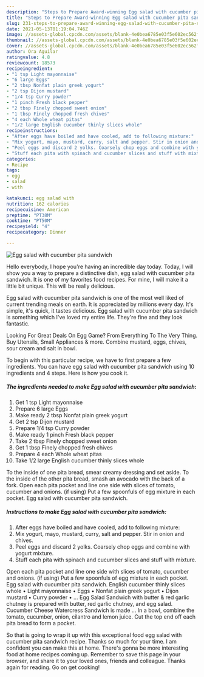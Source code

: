 ```yaml
---
description: "Steps to Prepare Award-winning Egg salad with cucumber pita sandwich"
title: "Steps to Prepare Award-winning Egg salad with cucumber pita sandwich"
slug: 231-steps-to-prepare-award-winning-egg-salad-with-cucumber-pita-sandwich
date: 2021-05-13T01:19:04.746Z
image: //assets-global.cpcdn.com/assets/blank-4e0bea6785e03f5e602ec562f230caae08da540cada707380b4fe1bbebba43da.png
thumbnail: //assets-global.cpcdn.com/assets/blank-4e0bea6785e03f5e602ec562f230caae08da540cada707380b4fe1bbebba43da.png
cover: //assets-global.cpcdn.com/assets/blank-4e0bea6785e03f5e602ec562f230caae08da540cada707380b4fe1bbebba43da.png
author: Ora Aguilar
ratingvalue: 4.8
reviewcount: 18573
recipeingredient:
- "1 tsp Light mayonnaise"
- "6 large Eggs"
- "2 tbsp Nonfat plain greek yogurt"
- "2 tsp Dijon mustard"
- "1/4 tsp Curry powder"
- "1 pinch Fresh black pepper"
- "2 tbsp Finely chopped sweet onion"
- "1 tbsp Finely chopped fresh chives"
- "4 each Whole wheat pitas"
- "1/2 large English cucumber thinly slices whole"
recipeinstructions:
- "After eggs have boiled and have cooled, add to following mixture:"
- "Mix yogurt, mayo, mustard, curry, salt and pepper. Stir in onion and chives."
- "Peel eggs and discard 2 yolks. Coarsely chop eggs and combine with yogurt mixture."
- "Stuff each pita with spinach and cucumber slices and stuff with mixture."
categories:
- Recipe
tags:
- egg
- salad
- with

katakunci: egg salad with 
nutrition: 162 calories
recipecuisine: American
preptime: "PT38M"
cooktime: "PT50M"
recipeyield: "4"
recipecategory: Dinner

---
```



![Egg salad with cucumber pita sandwich](//assets-global.cpcdn.com/assets/blank-4e0bea6785e03f5e602ec562f230caae08da540cada707380b4fe1bbebba43da.png)

Hello everybody, I hope you're having an incredible day today. Today, I will show you a way to prepare a distinctive dish, egg salad with cucumber pita sandwich. It is one of my favorites food recipes. For mine, I will make it a little bit unique. This will be really delicious.

Egg salad with cucumber pita sandwich is one of the most well liked of current trending meals on earth. It is appreciated by millions every day. It's simple, it's quick, it tastes delicious. Egg salad with cucumber pita sandwich is something which I've loved my entire life. They're fine and they look fantastic.

Looking For Great Deals On Egg Game? From Everything To The Very Thing. Buy Utensils, Small Appliances &amp; more. Combine mustard, eggs, chives, sour cream and salt in bowl.


To begin with this particular recipe, we have to first prepare a few ingredients. You can have egg salad with cucumber pita sandwich using 10 ingredients and 4 steps. Here is how you cook it.

<!--inarticleads1-->

##### The ingredients needed to make Egg salad with cucumber pita sandwich:

1. Get 1 tsp Light mayonnaise
1. Prepare 6 large Eggs
1. Make ready 2 tbsp Nonfat plain greek yogurt
1. Get 2 tsp Dijon mustard
1. Prepare 1/4 tsp Curry powder
1. Make ready 1 pinch Fresh black pepper
1. Take 2 tbsp Finely chopped sweet onion
1. Get 1 tbsp Finely chopped fresh chives
1. Prepare 4 each Whole wheat pitas
1. Take 1/2 large English cucumber thinly slices whole


To the inside of one pita bread, smear creamy dressing and set aside. To the inside of the other pita bread, smash an avocado with the back of a fork. Open each pita pocket and line one side with slices of tomato, cucumber and onions. (if using) Put a few spoonfuls of egg mixture in each pocket. Egg salad with cucumber pita sandwich. 

<!--inarticleads2-->

##### Instructions to make Egg salad with cucumber pita sandwich:

1. After eggs have boiled and have cooled, add to following mixture:
1. Mix yogurt, mayo, mustard, curry, salt and pepper. Stir in onion and chives.
1. Peel eggs and discard 2 yolks. Coarsely chop eggs and combine with yogurt mixture.
1. Stuff each pita with spinach and cucumber slices and stuff with mixture.


Open each pita pocket and line one side with slices of tomato, cucumber and onions. (if using) Put a few spoonfuls of egg mixture in each pocket. Egg salad with cucumber pita sandwich. English cucumber thinly slices whole • Light mayonnaise • Eggs • Nonfat plain greek yogurt • Dijon mustard • Curry powder • … Egg Salad Sandwich with butter &amp; red garlic chutney is prepared with butter, red garlic chutney, and egg salad. Cucumber Cheese Watercress Sandwich is made … In a bowl, combine the tomato, cucumber, onion, cilantro and lemon juice. Cut the top end off each pita bread to form a pocket. 

So that is going to wrap it up with this exceptional food egg salad with cucumber pita sandwich recipe. Thanks so much for your time. I am confident you can make this at home. There's gonna be more interesting food at home recipes coming up. Remember to save this page in your browser, and share it to your loved ones, friends and colleague. Thanks again for reading. Go on get cooking!
